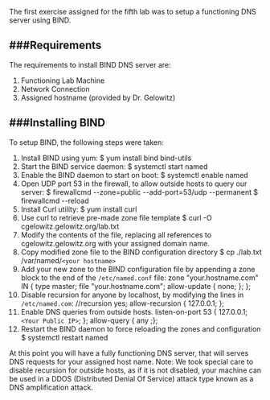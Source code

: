 The first exercise assigned for the fifth lab was to setup a functioning DNS server using BIND.

###Requirements
------------------------

The requirements to install BIND DNS server are:
1. Functioning Lab Machine
2. Network Connection
3. Assigned hostname (provided by Dr. Gelowitz)
	
###Installing BIND
----------------

To setup BIND, the following steps were taken:
1. Install BIND using yum:
		$ yum install bind bind-utils
2. Start the BIND service daemon:
		$ systemctl start named
3. Enable the BIND daemon to start on boot:
		$ systemctl enable named
4. Open UDP port 53 in the firewall, to allow outside hosts to query our server:
		$ firewallcmd --zone=public --add-port=53/udp --permanent
		$ firewallcmd --reload
5. Install Curl utility:
		$ yum install curl
6. Use curl to retrieve pre-made zone file template
		$ curl -O cgelowitz.gelowitz.org/lab.txt
7. Modify the contents of the file, replacing all references to cgelowitz.gelowitz.org with your assigned domain name.
8. Copy modified zone file to the BIND configuration directory
		$ cp ./lab.txt /var/named/`<your hostname>`
9. Add your new zone to the BIND configuration file by appending a zone block to the end of the `/etc/named.conf` file:
		zone "your.hostname.com" IN {
				type master;
				file "your.hostname.com";
				allow-update { none; };
		};
10. Disable recursion for anyone by localhost, by modifying the lines in `/etc/named.com`:
		//recursion yes;
		allow-recursion { 127.0.0.1; };
11. Enable DNS queries from outside hosts.
	 	listen-on-port 53 { 127.0.0.1; `<Your Public IP>`; };
		allow-query { any ;};
12. Restart the BIND daemon to force reloading the zones and configuration
		$ systemctl restart named

At this point you will have a fully functioning DNS server, that will serves DNS requests for your assigned host name. Note: We took special care to disable recursion for outside hosts, as if it is not disabled, your machine can be used in a DDOS (Distributed Denial Of Service) attack type known as a DNS amplification attack.
